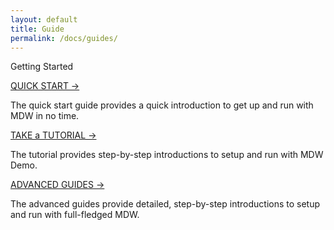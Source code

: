 ```yaml
---
layout: default
title: Guide
permalink: /docs/guides/
---
```


<section class="intro">
  <div class="grid">
    <div class="unit whole center-on-mobiles">
      <p class="first">Getting Started</p>
    </div>
  </div>
</section>
<section class="features">
  <div class="grid">
    <div class="unit one-third">
      <a href="quick-start">QUICK START &rarr;</a>
	  <p>The quick start guide provides a quick introduction to get up and run with MDW in no time.</p>
    </div>
    <div class="unit one-third">
      <a href="mdw-tutorial">TAKE a TUTORIAL &rarr;</a>
      <p>The tutorial provides step-by-step introductions to setup and run with MDW Demo.</p>
    </div>
    <div class="unit one-third">
      <a href="{{ site.baseurl }}/docs/advancedGuides/">ADVANCED GUIDES &rarr;</a>
      <p>The advanced guides provide detailed, step-by-step introductions to setup and run with full-fledged MDW.</p>
    </div>
    <div class="clear"></div>
  </div>
</section>


